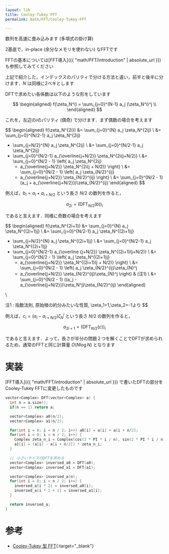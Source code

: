 ```yaml
---
layout: lib
title: Cooley-Tukey FFT
permalink: math/FFT/Cooley-Tukey-FFT

---
```



数列を高速に畳み込みます (多項式の掛け算)

2基底で，in-place (余分なメモリを使わない) なFFTです

FFTの基本については[FFT導入]({{ "math/FFT/introduction" | absolute_url }}) も参照してみてください

上記で紹介した，インデックスのパリティで分ける方法と違い，前半と後半に分けます．$N$ は同様に2ベキとします

DFTで求めたい各係数は以下のような形をしています

$$
\begin{aligned}
f(\zeta_N^i) = \sum_{j=0}^{N-1} a_j (\zeta_N^i)^j \\
\end{aligned}
$$

これを，左辺の$i$のパリティ (偶奇) で分けます．まず偶数の場合を考えます

$$
\begin{aligned}
f(\zeta_N^{2i})
&= \sum_{j=0}^{N} a_j \zeta_N^{2ij}
\\
&= \sum_{j=0}^{N/2-1} a_j \zeta_N^{2ij}
+ \sum_{j=N/2}^{N} a_j \zeta_N^{2ij}
\\
&= \sum_{j=0}^{N/2-1} a_j \zeta_N^{2ij}
+ \sum_{j=0}^{N/2-1} a_{\overline{j+N/2}} \zeta_N^{2i(j+N/2)}
\\
&= \sum_{j=0}^{N/2 - 1} \left\{
  a_j \zeta_N^{2ij}
  + a_{\overline{j+N/2}} \zeta_N^{2i(j + N/2)}
\right\}
\\
&= \sum_{j=0}^{N/2 - 1} \left\{
  a_j \zeta_{N/2}^{ij}
  + a_{\overline{j+N/2}} \zeta_{N/2}^{ij}
\right\}
\\
&= \sum_{j=0}^{N/2 - 1} (a_j +  a_{\overline{j+N/2}})\zeta_{N/2}^{ij}
\end{aligned}
$$

例えば，$b_i = a_i + a_{i + N/2}$ という長さ $N/2$ の数列を作ると，

$$a_{2i} = (\mathrm{DFT}_{N/2}(b))_i$$

であると言えます．同様に奇数の場合を考えます

$$
\begin{aligned}
f(\zeta_N^{2i+1})
&= \sum_{j=0}^{N} a_j \zeta_N^{(2i+1)j}
\\
&= \sum_{j=0}^{N/2-1} a_j \zeta_N^{(2i+1)j}
+ \sum_{j=N/2}^{N} a_j \zeta_N^{(2i+1)j}
\\
&= \sum_{j=0}^{N/2-1} a_j \zeta_N^{(2i+1)j}
+ \sum_{j=0}^{N/2-1} a_{\overline {j+N/2}} \zeta_N^{(2i+1)(j+N/2)}
\\
&= \sum_{j=0}^{N/2 - 1} \left\{
  a_j \zeta_N^{(2i+1)j}
  + a_{\overline{j+N/2}} \zeta_N^{(2i+1)(j + N/2)}
\right\}
\\
&= \sum_{j=0}^{N/2 - 1} \left\{
  a_j \zeta_{N/2}^{ij}\zeta_{N}^j
  - a_{\overline{j+N/2}} \zeta_{N/2}^{ij}\zeta_{N}^j
\right\} & (注1)
\\
&= \sum_{j=0}^{N/2 - 1} ((a_j - a_{\overline{j+N/2}})\zeta_N^j)\zeta_{N/2}^{ij}
\end{aligned}

\\

注1 : 指数法則, 原始根の約分みたいな性質, \zeta_1=1,\zeta_2=-1より
$$

例えば，$c_i = (a_i - a_{i + N/2})\zeta_N^i$ という長さ $N/2$ の数列を作ると，

$$a_{2i + 1} = (\mathrm{DFT}_{N/2}(c))_i$$

であると言えます．よって，長さが半分の問題２つを解くことでDFTが求められるため，通常のFFTと同じ計算量 $O(N \log N)$ となります

# 実装

[FFT導入]({{ "math/FFT/introduction" | absolute_url }}) で書いたDFTの部分をCooley-Tukey FFTに変更したものです

```cpp
vector<Complex> DFT(vector<Complex> a) {
  int n = a.size();
  if(n == 1) return a;

  vector<Complex> a0(n/2);
  vector<Complex> a1(n/2);

  for(int i = 0; i < n / 2; i++) a0[i] = a[i] + a[i + n/2];
  for(int i = 0; i < n / 2; i++) {
    Complex zeta_n_i = Complex(cos(2 * PI * i / n), sin(2 * PI * i / n));
    a1[i] = (a[i] - a[i + n/2]) * zeta_n_i;
  }

  // 小さいサイズのDFTを求める
  vector<Complex> inversed_a0 = DFT(a0);
  vector<Complex> inversed_a1 = DFT(a1);

  vector<Complex> inversed_a(n);
  for(int i = 0; i < n / 2; i++) {
    inversed_a[i * 2] = inversed_a0[i];
    inversed_a[i * 2 + 1] = inversed_a1[i];
  }

  return inversed_a;
}
```

# 参考

* [Cooley-Tukey 型 FFT](http://www.kurims.kyoto-u.ac.jp/~ooura/fftman/ftmn1_2.html){:target="_blank"}<!--_-->

